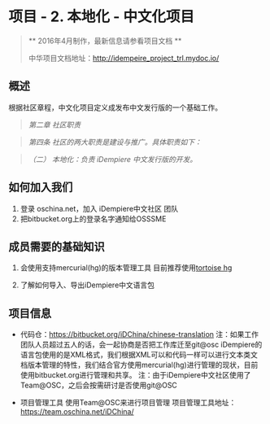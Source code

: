 项目 - 2. 本地化 - 中文化项目
===

> ** 2016年4月制作，最新信息请参看项目文档 **
> 
> 中华项目文档地址：http://idempeire_project_trl.mydoc.io/

## 概述

根据社区章程，中文化项目定义成发布中文发行版的一个基础工作。

> *第二章 社区职责*

> *第四条 社区的两大职责是建设与推广。具体职责如下：*

>*（二） 本地化：负责 iDempiere 中文发行版的开发。*

## 如何加入我们

1. 登录 oschina.net，加入 iDempiere中文社区 团队
2. 把bitbucket.org上的登录名字通知给OSSSME

## 成员需要的基础知识

1. 会使用支持mercurial(hg)的版本管理工具
目前推荐使用[tortoise hg](http://tortoisehg.bitbucket.org/)

2. 了解如何导入、导出iDempiere中文语言包

## 项目信息

* 代码仓：https://bitbucket.org/iDChina/chinese-translation
注：如果工作团队人员超过五人的话，会一起协商是否把工作库迁至git@osc
iDempiere的语言包使用的是XML格式，我们根据XML可以和代码一样可以进行文本类文档版本管理的特性，我们结合官方使用mercurial(hg)进行管理的现状，目前使用bitbucket.org进行管理和共享。
注：由于iDempiere中文社区使用了Team@OSC，之后会按需研讨是否使用git@OSC

* 项目管理工具
使用Team@OSC来进行项目管理
项目管理工具地址：https://team.oschina.net/iDChina/



